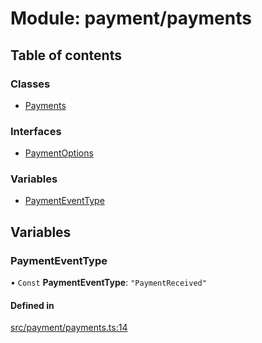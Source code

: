# Module: payment/payments

## Table of contents

### Classes

- [Payments](../classes/payment_payments.Payments)

### Interfaces

- [PaymentOptions](../interfaces/payment_payments.PaymentOptions)

### Variables

- [PaymentEventType](payment_payments#paymenteventtype)

## Variables

### PaymentEventType

• `Const` **PaymentEventType**: `"PaymentReceived"`

#### Defined in

[src/payment/payments.ts:14](https://github.com/golemfactory/golem-js/blob/c28a1b0/src/payment/payments.ts#L14)
